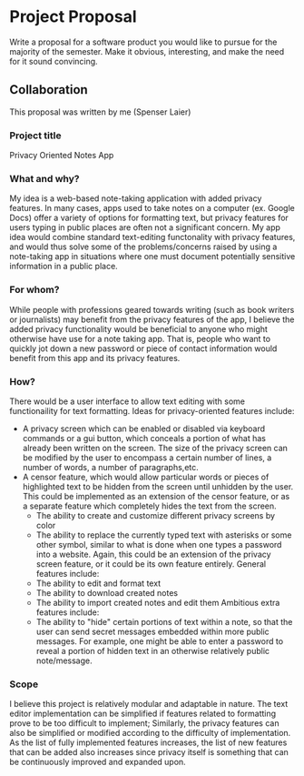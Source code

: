 # Project Proposal

Write a proposal for a software product you would like to pursue for the majority of the semester. Make it obvious, interesting, and make the need for it sound convincing.

## Collaboration

This proposal was written by me (Spenser Laier)

### Project title

Privacy Oriented Notes App

### What and why?

My idea is a web-based note-taking application with added privacy features. In many cases, apps used to take notes on a computer (ex. Google Docs) offer a variety
of options for formatting text, but privacy features for users typing in public places are often not a significant
concern. My app idea would combine standard text-editing functonality with privacy features, and would thus solve some of the problems/concerns raised by
using a note-taking app in situations where one must document potentially sensitive information in a public place.

### For whom?


While people with professions geared towards writing (such as book writers or journalists) may benefit from the privacy features of the app, I believe the 
added privacy functionality would be beneficial to anyone who might otherwise have use for a note taking app. That is, people who want to quickly jot down
a new password or piece of contact information would benefit from this app and its privacy features.

### How?

There would be a user interface to allow text editing with some functionaility for text formatting. 
Ideas for privacy-oriented features include:
  - A privacy screen which can be enabled or disabled via keyboard commands or a gui button, 
  which conceals a portion of what has already been written on the screen. The size of the privacy screen 
  can be modified by the user to encompass a certain number of lines, a number of words, a 
  number of paragraphs,etc.
- A censor feature, which would allow particular words or pieces of highlighted text to be hidden from the screen until unhidden by the user. This could
be implemented as an extension of the censor feature, or as a separate feature which completely hides the text from the screen.
  - The ability to create and customize different privacy screens by color
  - The ability to replace the currently typed text with asterisks or some other symbol, similar to what is done
 when one types a password into a website. Again, this could be an extension of the privacy screen feature, or it could be its own
 feature entirely.
General features include:
  - The ability to edit and format text
  - The ability to download created notes
  - The ability to import created notes and edit them
 Ambitious extra features include:
  - The ability to "hide" certain portions of text within a note, so that the user can send secret messages
embedded within more public messages. For example, one might be able to enter a password to reveal a portion of hidden
text in an otherwise relatively public note/message.

### Scope

I believe this project is relatively modular and adaptable in nature. The text editor implementation can be simplified if features related to formatting
prove to be too difficult to implement; Similarly, the privacy features can also be simplified or modified according to the difficulty of implementation. As the
list of fully implemented features increases, the list of new features that can be added also increases since privacy itself is something that can be continuously
improved and expanded upon.
